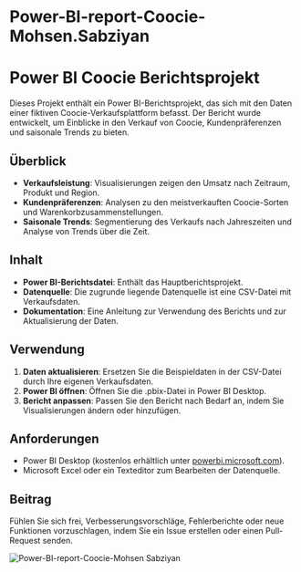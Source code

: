 # Power-BI-report-Coocie-Mohsen.Sabziyan

# Power BI Coocie Berichtsprojekt

Dieses Projekt enthält ein Power BI-Berichtsprojekt, das sich mit den Daten einer fiktiven Coocie-Verkaufsplattform befasst. Der Bericht wurde entwickelt, um Einblicke in den Verkauf von Coocie, Kundenpräferenzen und saisonale Trends zu bieten.

## Überblick

- **Verkaufsleistung**: Visualisierungen zeigen den Umsatz nach Zeitraum, Produkt und Region.
- **Kundenpräferenzen**: Analysen zu den meistverkauften Coocie-Sorten und Warenkorbzusammenstellungen.
- **Saisonale Trends**: Segmentierung des Verkaufs nach Jahreszeiten und Analyse von Trends über die Zeit.

## Inhalt

- **Power BI-Berichtsdatei**: Enthält das Hauptberichtsprojekt.
- **Datenquelle**: Die zugrunde liegende Datenquelle ist eine CSV-Datei mit Verkaufsdaten.
- **Dokumentation**: Eine Anleitung zur Verwendung des Berichts und zur Aktualisierung der Daten.

## Verwendung

1. **Daten aktualisieren**: Ersetzen Sie die Beispieldaten in der CSV-Datei durch Ihre eigenen Verkaufsdaten.
2. **Power BI öffnen**: Öffnen Sie die .pbix-Datei in Power BI Desktop.
3. **Bericht anpassen**: Passen Sie den Bericht nach Bedarf an, indem Sie Visualisierungen ändern oder hinzufügen.

## Anforderungen

- Power BI Desktop (kostenlos erhältlich unter [powerbi.microsoft.com](https://powerbi.microsoft.com/)).
- Microsoft Excel oder ein Texteditor zum Bearbeiten der Datenquelle.

## Beitrag

Fühlen Sie sich frei, Verbesserungsvorschläge, Fehlerberichte oder neue Funktionen vorzuschlagen, indem Sie ein Issue erstellen oder einen Pull-Request senden.

![Power-BI-report-Coocie-Mohsen Sabziyan](https://github.com/MrPersia/Power-BI-report-Coocie-Mohsen.Sabziyan/assets/137727283/f9865a8d-16e6-4aea-b8b4-718b6bfa38af)

